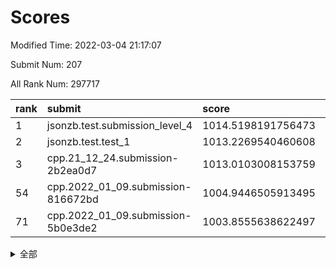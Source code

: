 # Scores

Modified Time: 2022-03-04 21:17:07

Submit Num: 207

All Rank Num: 297717

| rank |               submit               |       score        |       sigma        | pk_num |
| :--- | :--------------------------------- | :----------------- | :----------------- | :----- |
| 1    | jsonzb.test.submission_level_4     | 1014.5198191756473 | 0.8345639111113927 | 5754   |
| 2    | jsonzb.test.test_1                 | 1013.2269540460608 | 0.8025677759931497 | 5752   |
| 3    | cpp.21_12_24.submission-2b2ea0d7   | 1013.0103008153759 | 0.8184642291837936 | 5754   |
| 54   | cpp.2022_01_09.submission-816672bd | 1004.9446505913495 | 0.7186372310699842 | 5749   |
| 71   | cpp.2022_01_09.submission-5b0e3de2 | 1003.8555638622497 | 0.720721564973187  | 5756   |


<details>
<summary>全部</summary>

| rank |                 submit                 |       score        |       sigma        | pk_num |
| :--- | :------------------------------------- | :----------------- | :----------------- | :----- |
| 1    | jsonzb.test.submission_level_4         | 1014.5198191756473 | 0.8345639111113927 | 5754   |
| 2    | jsonzb.test.test_1                     | 1013.2269540460608 | 0.8025677759931497 | 5752   |
| 3    | cpp.21_12_24.submission-2b2ea0d7       | 1013.0103008153759 | 0.8184642291837936 | 5754   |
| 4    | gobigger.level_3.submission_level_3_35 | 1011.3098359886101 | 0.7810504773947486 | 5751   |
| 5    | gobigger.level_3.submission_level_3_29 | 1011.2356311340965 | 0.7750858653403595 | 5751   |
| 6    | gobigger.level_3.submission_level_3_34 | 1011.196168715239  | 0.7580210740013675 | 5757   |
| 7    | gobigger.level_3.submission_level_3_44 | 1011.1824605541806 | 0.7608818329666011 | 5750   |
| 8    | gobigger.level_3.submission_level_3_28 | 1011.0751770224394 | 0.765845156564162  | 5755   |
| 9    | gobigger.level_3.submission_level_3_24 | 1011.0422233919838 | 0.7821507209311005 | 5753   |
| 10   | gobigger.level_3.submission_level_3_0  | 1010.9438544849268 | 0.7806189398497337 | 5749   |
| 11   | gobigger.level_3.submission_level_3_1  | 1010.8491866509543 | 0.7841821195479203 | 5758   |
| 12   | gobigger.level_3.submission_level_3_26 | 1010.6877755398143 | 0.7448400079000428 | 5755   |
| 13   | gobigger.level_3.submission_level_3_6  | 1010.6082008968501 | 0.7560040193836481 | 5754   |
| 14   | gobigger.level_3.submission_level_3_3  | 1010.5903815122856 | 0.7497640692008337 | 5747   |
| 15   | gobigger.level_3.submission_level_3_21 | 1010.5865172874113 | 0.749828851767173  | 5747   |
| 16   | gobigger.level_3.submission_level_3_8  | 1010.540153414147  | 0.7660840433457957 | 5756   |
| 17   | gobigger.level_3.submission_level_3_45 | 1010.5302050284134 | 0.74975210994973   | 5754   |
| 18   | gobigger.level_3.submission_level_3_2  | 1010.4932307395087 | 0.7708336822636194 | 5752   |
| 19   | gobigger.level_3.submission_level_3_4  | 1010.4145286172486 | 0.7607052895992203 | 5752   |
| 20   | gobigger.level_3.submission_level_3_36 | 1010.3352925572054 | 0.7598797486269001 | 5757   |
| 21   | gobigger.level_3.submission_level_3_38 | 1010.3196119100513 | 0.7604925735201108 | 5753   |
| 22   | gobigger.level_3.submission_level_3_37 | 1010.1929705874848 | 0.7482193113606267 | 5752   |
| 23   | gobigger.level_3.submission_level_3_32 | 1010.1721987822689 | 0.7842871883305238 | 5754   |
| 24   | gobigger.level_3.submission_level_3_10 | 1010.1252089902744 | 0.7616037681940272 | 5749   |
| 25   | gobigger.level_3.submission_level_3_46 | 1010.0973003054448 | 0.7678248272034071 | 5747   |
| 26   | gobigger.level_3.submission_level_3_27 | 1009.9627000245029 | 0.7378258209209672 | 5752   |
| 27   | gobigger.level_3.submission_level_3_7  | 1009.9391474241816 | 0.7460912634624809 | 5749   |
| 28   | gobigger.level_3.submission_level_3_31 | 1009.9334499325554 | 0.7749044956136278 | 5757   |
| 29   | gobigger.level_3.submission_level_3_14 | 1009.8760230756432 | 0.7628469325366837 | 5753   |
| 30   | gobigger.level_3.submission_level_3_15 | 1009.860149656512  | 0.7742025017918919 | 5753   |
| 31   | gobigger.level_3.submission_level_3_13 | 1009.7823144763909 | 0.7674964121041823 | 5755   |
| 32   | gobigger.level_3.submission_level_3_11 | 1009.6182062861529 | 0.7675073254195519 | 5751   |
| 33   | gobigger.level_3.submission_level_3_25 | 1009.4491768771708 | 0.7481111523653902 | 5753   |
| 34   | gobigger.level_3.submission_level_3_30 | 1009.4350768992496 | 0.7903931299437835 | 5754   |
| 35   | gobigger.level_3.submission_level_3_49 | 1009.3877905591609 | 0.765318065702431  | 5757   |
| 36   | gobigger.level_3.submission_level_3_42 | 1009.3718417854001 | 0.7515230301348851 | 5753   |
| 37   | gobigger.level_3.submission_level_3_20 | 1009.3538669254904 | 0.7343849762834522 | 5753   |
| 38   | gobigger.level_3.submission_level_3_47 | 1009.3246364794471 | 0.7401040576040812 | 5752   |
| 39   | gobigger.level_3.submission_level_3_41 | 1009.2668738363345 | 0.7325304035324663 | 5751   |
| 40   | gobigger.level_3.submission_level_3_16 | 1009.2466445325292 | 0.750208585265313  | 5753   |
| 41   | gobigger.level_3.submission_level_3_9  | 1009.2214858180077 | 0.7633966936444685 | 5748   |
| 42   | gobigger.level_3.submission_level_3_43 | 1009.0417334413264 | 0.7481266469426104 | 5755   |
| 43   | gobigger.level_3.submission_level_3_12 | 1008.9880647709098 | 0.7376624320152978 | 5760   |
| 44   | gobigger.level_3.submission_level_3_5  | 1008.9445002559327 | 0.7437666443698714 | 5757   |
| 45   | gobigger.level_3.submission_level_3_33 | 1008.8157099829651 | 0.7549904130137692 | 5755   |
| 46   | gobigger.level_3.submission_level_3_22 | 1008.7838356791646 | 0.7535197973554899 | 5758   |
| 47   | gobigger.level_3.submission_level_3_40 | 1008.7603356101413 | 0.74236642726832   | 5751   |
| 48   | gobigger.level_3.submission_level_3_17 | 1008.7478449063004 | 0.7445474468821183 | 5747   |
| 49   | gobigger.level_3.submission_level_3_39 | 1008.7301827353124 | 0.7606008493856116 | 5750   |
| 50   | gobigger.level_3.submission_level_3_19 | 1008.6259199213872 | 0.7567240565963393 | 5754   |
| 51   | gobigger.level_3.submission_level_3_23 | 1008.5446655625287 | 0.7365721480434081 | 5755   |
| 52   | gobigger.level_3.submission_level_3_18 | 1008.3125873152009 | 0.7221435387291109 | 5759   |
| 53   | gobigger.level_3.submission_level_3_48 | 1008.1674749287457 | 0.733206647452741  | 5758   |
| 54   | cpp.2022_01_09.submission-816672bd     | 1004.9446505913495 | 0.7186372310699842 | 5749   |
| 55   | gobigger.level_1.submission_level_1_10 | 1004.8331241173719 | 0.7182704311616258 | 5752   |
| 56   | gobigger.level_1.submission_level_1_47 | 1004.4021015694127 | 0.7308142422028496 | 5755   |
| 57   | gobigger.level_1.submission_level_1_0  | 1004.3130637005241 | 0.7196733119877948 | 5750   |
| 58   | gobigger.level_1.submission_level_1_21 | 1004.2391404488025 | 0.7174376715360283 | 5754   |
| 59   | gobigger.level_1.submission_level_1_40 | 1004.2382517432975 | 0.7154744420239398 | 5758   |
| 60   | gobigger.level_1.submission_level_1_12 | 1004.2291604645101 | 0.7192750456854973 | 5749   |
| 61   | gobigger.level_1.submission_level_1_1  | 1004.2260274956467 | 0.7302792811965917 | 5753   |
| 62   | gobigger.level_1.submission_level_1_27 | 1004.1747910674363 | 0.7170628449187361 | 5752   |
| 63   | gobigger.level_1.submission_level_1_37 | 1004.1601470506771 | 0.7100735397085066 | 5751   |
| 64   | gobigger.level_1.submission_level_1_8  | 1004.1455723675135 | 0.727154714944895  | 5754   |
| 65   | gobigger.level_1.submission_level_1_42 | 1004.1129731752878 | 0.7163193252979511 | 5752   |
| 66   | gobigger.level_1.submission_level_1_15 | 1004.0678924218299 | 0.7089542198990464 | 5753   |
| 67   | gobigger.level_1.submission_level_1_39 | 1003.9966166150016 | 0.7142104385187804 | 5752   |
| 68   | gobigger.level_1.submission_level_1_48 | 1003.9897739065417 | 0.7194569650165243 | 5757   |
| 69   | gobigger.level_1.submission_level_1_44 | 1003.95426437873   | 0.7239046961261274 | 5755   |
| 70   | gobigger.level_1.submission_level_1_49 | 1003.9056925599675 | 0.7352487367505891 | 5754   |
| 71   | cpp.2022_01_09.submission-5b0e3de2     | 1003.8555638622497 | 0.720721564973187  | 5756   |
| 72   | gobigger.level_1.submission_level_1_9  | 1003.8428857644656 | 0.7324060331782495 | 5751   |
| 73   | gobigger.level_1.submission_level_1_46 | 1003.839690813411  | 0.7125651635084413 | 5756   |
| 74   | gobigger.level_1.submission_level_1_34 | 1003.8380766880413 | 0.7212162660272926 | 5754   |
| 75   | gobigger.level_1.submission_level_1_28 | 1003.8023063487574 | 0.7081446875138234 | 5754   |
| 76   | gobigger.level_1.submission_level_1_22 | 1003.8003023109595 | 0.7206955075987517 | 5749   |
| 77   | gobigger.level_1.submission_level_1_18 | 1003.7756586188111 | 0.7256349619313847 | 5758   |
| 78   | gobigger.level_1.submission_level_1_5  | 1003.7439012707817 | 0.7151291010027236 | 5754   |
| 79   | gobigger.level_1.submission_level_1_38 | 1003.7356214407616 | 0.7255104834210468 | 5750   |
| 80   | gobigger.level_1.submission_level_1_43 | 1003.6224195631133 | 0.7202305313275756 | 5750   |
| 81   | gobigger.level_1.submission_level_1_6  | 1003.5978432956241 | 0.7083528561750531 | 5748   |
| 82   | gobigger.level_1.submission_level_1_32 | 1003.4315247400456 | 0.7158946612948518 | 5752   |
| 83   | gobigger.level_1.submission_level_1_33 | 1003.425769527663  | 0.7198019032377586 | 5753   |
| 84   | gobigger.level_1.submission_level_1_2  | 1003.360383123525  | 0.7060699004217972 | 5754   |
| 85   | gobigger.level_1.submission_level_1_20 | 1003.3432459395717 | 0.7186484012835016 | 5753   |
| 86   | gobigger.level_1.submission_level_1_16 | 1003.2385541550748 | 0.716366165240414  | 5754   |
| 87   | gobigger.level_1.submission_level_1_3  | 1003.2159284880279 | 0.7137447177647992 | 5754   |
| 88   | gobigger.level_1.submission_level_1_4  | 1003.1760815574561 | 0.7127864006399551 | 5751   |
| 89   | gobigger.level_1.submission_level_1_35 | 1003.1372148972705 | 0.7186512735845785 | 5751   |
| 90   | gobigger.level_1.submission_level_1_14 | 1003.0646867381181 | 0.7270788176007728 | 5748   |
| 91   | gobigger.level_1.submission_level_1_24 | 1003.037786468162  | 0.7242690358305319 | 5749   |
| 92   | gobigger.level_1.submission_level_1_13 | 1003.0026854549246 | 0.7227904773380603 | 5754   |
| 93   | gobigger.level_1.submission_level_1_19 | 1002.7516205184286 | 0.7067119895105064 | 5753   |
| 94   | gobigger.level_1.submission_level_1_41 | 1002.7367437092956 | 0.716800074845795  | 5754   |
| 95   | gobigger.level_1.submission_level_1_11 | 1002.6734501908284 | 0.7119009023692879 | 5755   |
| 96   | gobigger.level_1.submission_level_1_29 | 1002.6731354907706 | 0.7098831170668013 | 5753   |
| 97   | gobigger.level_1.submission_level_1_25 | 1002.6639211267274 | 0.7199275239814579 | 5755   |
| 98   | gobigger.level_1.submission_level_1_36 | 1002.6482380378985 | 0.7139412413695563 | 5752   |
| 99   | gobigger.level_1.submission_level_1_7  | 1002.5365702173741 | 0.7099281946786228 | 5757   |
| 100  | gobigger.level_1.submission_level_1_45 | 1002.3732982328626 | 0.7133957534051846 | 5752   |
| 101  | gobigger.level_1.submission_level_1_31 | 1002.0917315398626 | 0.7157484874139243 | 5751   |
| 102  | gobigger.level_1.submission_level_1_23 | 1002.091334535608  | 0.7128599809120214 | 5754   |
| 103  | gobigger.level_1.submission_level_1_17 | 1001.8230826376735 | 0.7119129687290278 | 5755   |
| 104  | gobigger.level_1.submission_level_1_26 | 1001.669416341896  | 0.708697837288799  | 5755   |
| 105  | gobigger.level_1.submission_level_1_30 | 1001.5662264970805 | 0.7144673270424337 | 5757   |
| 106  | gobigger.random.submission_random_19   | 997.588950705588   | 0.7103110129235921 | 5750   |
| 107  | gobigger.random.submission_random_30   | 997.1347096342048  | 0.7055196317565967 | 5752   |
| 108  | gobigger.random.submission_random_45   | 997.128076509033   | 0.6966795045584631 | 5754   |
| 109  | gobigger.random.submission_random_16   | 997.0853267662328  | 0.7124866216542266 | 5752   |
| 110  | gobigger.random.submission_random_5    | 996.9665630870385  | 0.7126825944984395 | 5751   |
| 111  | gobigger.random.submission_random_33   | 996.7887399479671  | 0.7037254707324061 | 5757   |
| 112  | gobigger.random.submission_random_29   | 996.7834475880901  | 0.7128746016990564 | 5754   |
| 113  | gobigger.random.submission_random_28   | 996.6882335941883  | 0.7024844131475934 | 5748   |
| 114  | gobigger.random.submission_random_1    | 996.5300592697879  | 0.7098894377117406 | 5753   |
| 115  | gobigger.random.submission_random_48   | 996.5068516111988  | 0.7071503113238069 | 5756   |
| 116  | gobigger.random.submission_random_6    | 996.5031172138325  | 0.6989728381299459 | 5757   |
| 117  | gobigger.random.submission_random_9    | 996.4118878075299  | 0.7100665221494491 | 5754   |
| 118  | gobigger.random.submission_random_12   | 996.2693040133533  | 0.7192943978867092 | 5751   |
| 119  | gobigger.random.submission_random_35   | 996.2184775890809  | 0.7066335344989453 | 5751   |
| 120  | gobigger.random.submission_random_31   | 996.164159209222   | 0.7146472562895465 | 5750   |
| 121  | gobigger.random.submission_random_37   | 996.1480611581602  | 0.7031567162187511 | 5755   |
| 122  | gobigger.random.submission_random_27   | 996.113047135148   | 0.7062153556922341 | 5748   |
| 123  | gobigger.random.submission_random_8    | 996.0603355512587  | 0.709729617657194  | 5752   |
| 124  | gobigger.random.submission_random_3    | 996.0592282332418  | 0.7010516457903003 | 5754   |
| 125  | gobigger.random.submission_random_44   | 996.0180203814781  | 0.7158361203976407 | 5755   |
| 126  | gobigger.random.submission_random_42   | 995.9729144382136  | 0.7130255214677913 | 5754   |
| 127  | gobigger.random.submission_random_24   | 995.9348474228975  | 0.7037533499952532 | 5747   |
| 128  | gobigger.random.submission_random_15   | 995.9310462882498  | 0.7109123470446114 | 5757   |
| 129  | gobigger.random.submission_random_38   | 995.8837315415802  | 0.7215080572354191 | 5752   |
| 130  | gobigger.random.submission_random_47   | 995.8799446933804  | 0.7201619088054748 | 5757   |
| 131  | gobigger.random.submission_random_2    | 995.8735098281446  | 0.7175836547332989 | 5753   |
| 132  | gobigger.random.submission_random_36   | 995.8723852773653  | 0.7140706227899064 | 5754   |
| 133  | gobigger.random.submission_random_21   | 995.8580668674906  | 0.7107814809220584 | 5753   |
| 134  | gobigger.random.submission_random_32   | 995.8274709222134  | 0.7166625006933904 | 5754   |
| 135  | gobigger.random.submission_random_46   | 995.8203398741588  | 0.6989056089564828 | 5757   |
| 136  | gobigger.random.submission_random_7    | 995.7884200231896  | 0.7104722978882799 | 5752   |
| 137  | gobigger.random.submission_random_17   | 995.7461684316122  | 0.7195657724382287 | 5750   |
| 138  | gobigger.random.submission_random_14   | 995.7425710326385  | 0.7118454633119904 | 5751   |
| 139  | gobigger.random.submission_random_23   | 995.735383548323   | 0.7076749600097966 | 5751   |
| 140  | gobigger.random.submission_random_20   | 995.7239364760975  | 0.7146847129728251 | 5753   |
| 141  | gobigger.random.submission_random_13   | 995.6779292390974  | 0.71860419066409   | 5753   |
| 142  | gobigger.random.submission_random_41   | 995.6650838893555  | 0.7123584858724838 | 5752   |
| 143  | gobigger.random.submission_random_26   | 995.5832373277011  | 0.7056373568773526 | 5752   |
| 144  | gobigger.random.submission_random_43   | 995.5807746589452  | 0.7184010061140141 | 5754   |
| 145  | gobigger.random.submission_random_22   | 995.4698736326632  | 0.7198605304015394 | 5757   |
| 146  | gobigger.random.submission_random_18   | 995.3777734687335  | 0.7189371985854617 | 5749   |
| 147  | gobigger.random.submission_random_11   | 995.3345818490186  | 0.7103660418461873 | 5754   |
| 148  | gobigger.random.submission_random_0    | 995.3042169330384  | 0.7280669786307253 | 5755   |
| 149  | gobigger.random.submission_random_39   | 995.2088368064609  | 0.7137185768610376 | 5752   |
| 150  | gobigger.random.submission_random_25   | 995.2087877734741  | 0.7238652509996067 | 5760   |
| 151  | gobigger.random.submission_random_10   | 995.1778509201214  | 0.723841930637631  | 5755   |
| 152  | gobigger.random.submission_random_34   | 994.9996155749184  | 0.7265025406726539 | 5752   |
| 153  | gobigger.random.submission_random_49   | 994.8483144237124  | 0.7222247466399604 | 5751   |
| 154  | gobigger.random.submission_random_4    | 994.695596883644   | 0.7245042209056782 | 5753   |
| 155  | gobigger.level_2.submission_level_2_23 | 994.3693153824427  | 0.7074949171448025 | 5751   |
| 156  | gobigger.random.submission_random_40   | 994.1419151718935  | 0.7196415904331744 | 5754   |
| 157  | gobigger.level_2.submission_level_2_28 | 993.9799941087143  | 0.7325066909967164 | 5748   |
| 158  | gobigger.level_2.submission_level_2_39 | 993.8406858869333  | 0.7260854165093996 | 5757   |
| 159  | gobigger.level_2.submission_level_2_38 | 993.4646564943358  | 0.7519540775912089 | 5751   |
| 160  | gobigger.level_2.submission_level_2_48 | 993.4087516228277  | 0.7446982865185928 | 5753   |
| 161  | gobigger.level_2.submission_level_2_19 | 993.2843193999405  | 0.7417842135653482 | 5751   |
| 162  | gobigger.level_2.submission_level_2_17 | 993.2427457662404  | 0.7452535484936643 | 5752   |
| 163  | gobigger.level_2.submission_level_2_21 | 993.2353377702293  | 0.7444424521392617 | 5752   |
| 164  | gobigger.level_2.submission_level_2_1  | 993.0303874350628  | 0.7308417117543716 | 5759   |
| 165  | gobigger.level_2.submission_level_2_11 | 993.0055871989325  | 0.7287284711156452 | 5749   |
| 166  | gobigger.level_2.submission_level_2_14 | 992.9552833673001  | 0.7213801192132022 | 5756   |
| 167  | gobigger.level_2.submission_level_2_27 | 992.9465447255623  | 0.7312049524906941 | 5745   |
| 168  | gobigger.level_2.submission_level_2_24 | 992.8394289874486  | 0.7315495525252811 | 5749   |
| 169  | gobigger.level_2.submission_level_2_18 | 992.8185281795686  | 0.7212810473973312 | 5755   |
| 170  | gobigger.level_2.submission_level_2_44 | 992.7827188384869  | 0.741976697001099  | 5750   |
| 171  | gobigger.level_2.submission_level_2_5  | 992.7089114390491  | 0.7678176047782969 | 5755   |
| 172  | gobigger.level_2.submission_level_2_40 | 992.6430867341218  | 0.7480680504147352 | 5756   |
| 173  | gobigger.level_2.submission_level_2_6  | 992.5786479972297  | 0.7374930286427834 | 5750   |
| 174  | gobigger.level_2.submission_level_2_16 | 992.3774648858067  | 0.7447799529549658 | 5746   |
| 175  | gobigger.level_2.submission_level_2_36 | 992.3509451016533  | 0.7507093885336094 | 5751   |
| 176  | gobigger.level_2.submission_level_2_22 | 992.3287667372837  | 0.7320890525715915 | 5755   |
| 177  | gobigger.level_2.submission_level_2_33 | 992.2881372517786  | 0.7486206085548658 | 5752   |
| 178  | gobigger.level_2.submission_level_2_13 | 992.2283063696898  | 0.7630432765752989 | 5757   |
| 179  | gobigger.level_2.submission_level_2_30 | 992.2086484019591  | 0.7330287121242806 | 5754   |
| 180  | gobigger.level_2.submission_level_2_41 | 992.1663968509206  | 0.7421549005389123 | 5753   |
| 181  | gobigger.level_2.submission_level_2_9  | 992.1585494777081  | 0.7413888983548217 | 5753   |
| 182  | gobigger.level_2.submission_level_2_20 | 992.1197490000595  | 0.7295728953559303 | 5753   |
| 183  | gobigger.level_2.submission_level_2_29 | 992.1171618011714  | 0.7346906076784219 | 5758   |
| 184  | gobigger.level_2.submission_level_2_45 | 992.0876749682863  | 0.7537982851613773 | 5753   |
| 185  | gobigger.level_2.submission_level_2_43 | 992.081852360867   | 0.7507411877794983 | 5748   |
| 186  | gobigger.level_2.submission_level_2_4  | 991.6925380925421  | 0.7406937324691141 | 5758   |
| 187  | gobigger.level_2.submission_level_2_31 | 991.6891537375417  | 0.7406441663003005 | 5752   |
| 188  | gobigger.level_2.submission_level_2_49 | 991.6360620729748  | 0.7533024141561817 | 5751   |
| 189  | gobigger.level_2.submission_level_2_8  | 991.5680770939255  | 0.753270132876812  | 5756   |
| 190  | gobigger.level_2.submission_level_2_12 | 991.5408237356894  | 0.7387322175314536 | 5751   |
| 191  | gobigger.level_2.submission_level_2_0  | 991.441740340177   | 0.758637159040342  | 5756   |
| 192  | gobigger.level_2.submission_level_2_25 | 991.3917608630626  | 0.7612011825832454 | 5754   |
| 193  | gobigger.level_2.submission_level_2_3  | 991.391261078184   | 0.7784213737588938 | 5753   |
| 194  | gobigger.level_2.submission_level_2_32 | 991.1531009626168  | 0.7455959251548065 | 5756   |
| 195  | gobigger.level_2.submission_level_2_46 | 991.1501649872707  | 0.7494270424997194 | 5750   |
| 196  | gobigger.level_2.submission_level_2_34 | 991.0421812234631  | 0.7625420050941275 | 5752   |
| 197  | gobigger.level_2.submission_level_2_42 | 991.0356732444659  | 0.7640207405144448 | 5755   |
| 198  | gobigger.level_2.submission_level_2_15 | 991.0007331088053  | 0.7590790665616849 | 5754   |
| 199  | gobigger.level_2.submission_level_2_37 | 990.8333584620661  | 0.7451957383021132 | 5754   |
| 200  | gobigger.level_2.submission_level_2_2  | 990.7408454066315  | 0.7514383311725639 | 5749   |
| 201  | gobigger.level_2.submission_level_2_10 | 990.5469569612767  | 0.7673038344796109 | 5753   |
| 202  | gobigger.level_2.submission_level_2_7  | 990.4526821647952  | 0.7660990528552258 | 5753   |
| 203  | gobigger.level_2.submission_level_2_35 | 990.1127181633861  | 0.753653689013429  | 5755   |
| 204  | gobigger.level_2.submission_level_2_26 | 990.0419465274263  | 0.7850031370628576 | 5757   |
| 205  | gobigger.level_2.submission_level_2_47 | 989.5821810774369  | 0.7759040858935186 | 5756   |
| 206  | gobigger.none.submission_none_0        | 979.5163473870728  | 1.1415920482148638 | 5753   |
| 207  | gobigger.none.submission_none_1        | 975.6231435100624  | 1.486121810887943  | 5747   |

</details>